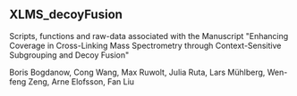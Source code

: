 ## XLMS_decoyFusion

Scripts, functions and raw-data associated with the Manuscript 
"Enhancing Coverage in Cross-Linking Mass Spectrometry through Context-Sensitive Subgrouping and Decoy Fusion"

Boris Bogdanow, Cong Wang, Max Ruwolt, Julia Ruta, Lars Mühlberg, Wen-feng Zeng, Arne Elofsson, Fan Liu
